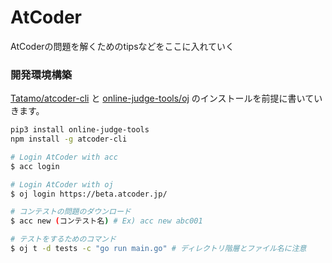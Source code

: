 # AtCoder

AtCoderの問題を解くためのtipsなどをここに入れていく

### 開発環境構築

[Tatamo/atcoder-cli](https://github.com/Tatamo/atcoder-cli) と [online-judge-tools/oj](https://github.com/online-judge-tools/oj) のインストールを前提に書いていきます。

```sh
pip3 install online-judge-tools
npm install -g atcoder-cli
```

```sh
# Login AtCoder with acc
$ acc login

# Login AtCoder with oj
$ oj login https://beta.atcoder.jp/
```

```sh
# コンテストの問題のダウンロード
$ acc new (コンテスト名) # Ex) acc new abc001

# テストをするためのコマンド
$ oj t -d tests -c "go run main.go" # ディレクトリ階層とファイル名に注意
```
